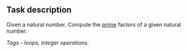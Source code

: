 ﻿## Task description ##

Given a natural number. Compute the [prime](https://en.wikipedia.org/wiki/Prime_number) factors of a given natural number.    

*Tags - loops, integer operations.*
